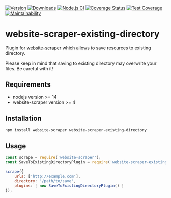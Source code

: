 [![Version](https://img.shields.io/npm/v/website-scraper-existing-directory.svg?style=flat)](https://www.npmjs.org/package/website-scraper-existing-directory)
[![Downloads](https://img.shields.io/npm/dm/website-scraper-existing-directory.svg?style=flat)](https://www.npmjs.org/package/website-scraper-existing-directory)
[![Node.js CI](https://github.com/website-scraper/website-scraper-existing-directory/actions/workflows/node.js.yml/badge.svg)](https://github.com/website-scraper/website-scraper-existing-directory)
[![Coverage Status](https://coveralls.io/repos/github/website-scraper/website-scraper-existing-directory/badge.svg?branch=master)](https://coveralls.io/github/website-scraper/website-scraper-existing-directory?branch=master)
[![Test Coverage](https://api.codeclimate.com/v1/badges/b1425979c8abd4c3bd2a/test_coverage)](https://codeclimate.com/github/website-scraper/website-scraper-existing-directory/test_coverage)
[![Maintainability](https://api.codeclimate.com/v1/badges/b1425979c8abd4c3bd2a/maintainability)](https://codeclimate.com/github/website-scraper/website-scraper-existing-directory/maintainability)
# website-scraper-existing-directory
Plugin for [website-scraper](https://github.com/website-scraper/node-website-scraper) which allows to save resources to existing directory.

Please keep in mind that saving to existing directory may overwrite your files. Be careful with it!

## Requirements
* nodejs version >= 14
* website-scraper version >= 4

## Installation
```sh
npm install website-scraper website-scraper-existing-directory
```

## Usage
```javascript
const scrape = require('website-scraper');
const SaveToExistingDirectoryPlugin = require('website-scraper-existing-directory');

scrape({
    urls: ['http://example.com'],
    directory: '/path/to/save',
    plugins: [ new SaveToExistingDirectoryPlugin() ]
});
```
